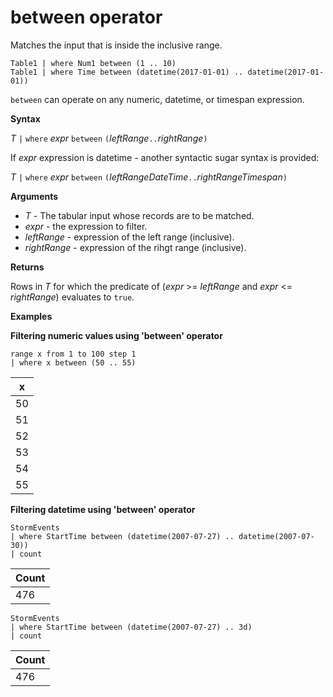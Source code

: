 # between operator

Matches the input that is inside the inclusive range.

    Table1 | where Num1 between (1 .. 10)
    Table1 | where Time between (datetime(2017-01-01) .. datetime(2017-01-01))

`between` can operate on any numeric, datetime, or timespan expression.
 
**Syntax**

*T* `|` `where` *expr* `between` `(`*leftRange*` .. `*rightRange*`)`   
 
If *expr* expression is datetime - another syntactic sugar syntax is provided:

*T* `|` `where` *expr* `between` `(`*leftRangeDateTime*` .. `*rightRangeTimespan*`)`   

**Arguments**

* *T* - The tabular input whose records are to be matched.
* *expr* - the expression to filter.
* *leftRange* - expression of the left range (inclusive).
* *rightRange* - expression of the rihgt range (inclusive).

**Returns**

Rows in *T* for which the predicate of (*expr* >= *leftRange* and *expr* <= *rightRange*) evaluates to `true`.

**Examples**  

**Filtering numeric values using 'between' operator**  

<!-- csl: https://help.kusto.windows.net:443/Samples -->
```
range x from 1 to 100 step 1
| where x between (50 .. 55)
```

|x|
|---|
|50|
|51|
|52|
|53|
|54|
|55|

**Filtering datetime using 'between' operator**  


<!-- csl: https://help.kusto.windows.net:443/Samples -->
```
StormEvents
| where StartTime between (datetime(2007-07-27) .. datetime(2007-07-30))
| count 
```

|Count|
|---|
|476|


<!-- csl: https://help.kusto.windows.net:443/Samples -->
```
StormEvents
| where StartTime between (datetime(2007-07-27) .. 3d)
| count 
```

|Count|
|---|
|476|
